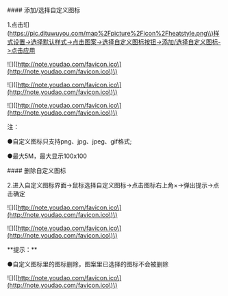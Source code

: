 

\#\#\#\#  添加/选择自定义图标

1.点击!\[\]\([https://pic.dituwuyou.com/map%2Fpicture%2Ficon%2Fheatstyle.png\\)样式设置-&gt;选择默认样式-&gt;点击图案-&gt;选择自定义图标按钮-&gt;添加/选择自定义图标-&gt;点击应用](https://pic.dituwuyou.com/map%2Fpicture%2Ficon%2Fheatstyle.png\)样式设置-&gt;选择默认样式-&gt;点击图案-&gt;选择自定义图标按钮-&gt;添加/选择自定义图标-&gt;点击应用)

!\[\]\([http://note.youdao.com/favicon.ico\](http://note.youdao.com/favicon.ico\)\)

!\[\]\([http://note.youdao.com/favicon.ico\](http://note.youdao.com/favicon.ico\)\)

!\[\]\([http://note.youdao.com/favicon.ico\](http://note.youdao.com/favicon.ico\)\)

注：

●自定义图标只支持png、jpg、jpeg、gif格式;

●最大5M，最大显示100x100

\#\#\#\# 删除自定义图标

2.进入自定义图标界面-&gt;鼠标选择自定义图标-&gt;点击图标右上角×-&gt;弹出提示-&gt;点击确定

!\[\]\([http://note.youdao.com/favicon.ico\](http://note.youdao.com/favicon.ico\)\)

!\[\]\([http://note.youdao.com/favicon.ico\](http://note.youdao.com/favicon.ico\)\)

\*\*提示：\*\*

●自定义图标里的图标删除，图案里已选择的图标不会被删除

!\[\]\([http://note.youdao.com/favicon.ico\](http://note.youdao.com/favicon.ico\)\)

